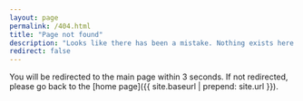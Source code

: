 ```yaml
---
layout: page
permalink: /404.html
title: "Page not found"
description: "Looks like there has been a mistake. Nothing exists here."
redirect: false 
---
```


You will be redirected to the main page within 3 seconds. If not redirected, please go back to the [home page]({{ site.baseurl | prepend: site.url }}).
